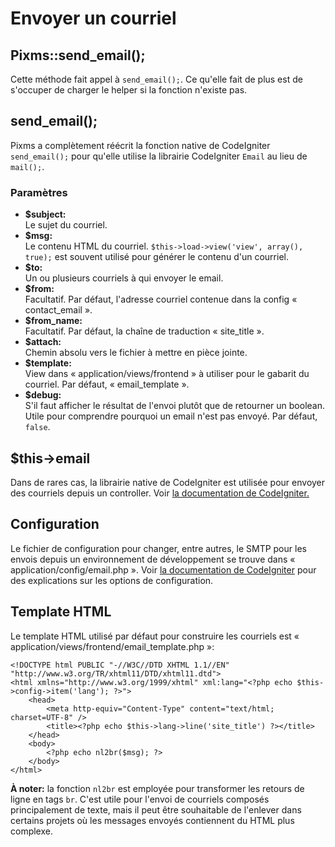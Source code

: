 # Envoyer un courriel

Pixms::send_email();
---------------------

Cette méthode fait appel à `send_email();`. Ce qu'elle fait de plus est de s'occuper de charger le helper si la fonction n'existe pas.

send_email();
--------------

Pixms a complètement réécrit la fonction native de CodeIgniter `send_email();` pour qu'elle utilise la librairie CodeIgniter `Email` au lieu de `mail();`.

### Paramètres

*   **$subject:**  
    Le sujet du courriel.
*   **\$msg:**  
    Le contenu HTML du courriel. `$this->load->view('view', array(), true);` est souvent utilisé pour générer le contenu d'un courriel.
*   **$to:**  
    Un ou plusieurs courriels à qui envoyer le email.
*   **$from:**  
    Facultatif. Par défaut, l'adresse courriel contenue dans la config « contact_email ».
*   **$from_name:**  
    Facultatif. Par défaut, la chaîne de traduction « site_title ».
*   **$attach:**  
    Chemin absolu vers le fichier à mettre en pièce jointe.
*   **$template:**  
    View dans « application/views/frontend » à utiliser pour le gabarit du courriel. Par défaut, « email_template ».
*   **$debug:**  
    S'il faut afficher le résultat de l'envoi plutôt que de retourner un boolean. Utile pour comprendre pourquoi un email n'est pas envoyé. Par défaut, `false`.

$this->email
------------

Dans de rares cas, la librairie native de CodeIgniter est utilisée pour envoyer des courriels depuis un controller. Voir [la documentation de CodeIgniter.](https://www.codeigniter.com/userguide3/libraries/email.html)

Configuration
-------------

Le fichier de configuration pour changer, entre autres, le SMTP pour les envois depuis un environnement de développement se trouve dans « application/config/email.php ». Voir [la documentation de CodeIgniter](https://www.codeigniter.com/userguide3/libraries/email.html) pour des explications sur les options de configuration.

Template HTML
-------------

Le template HTML utilisé par défaut pour construire les courriels est « application/views/frontend/email_template.php »:

    <!DOCTYPE html PUBLIC "-//W3C//DTD XHTML 1.1//EN" "http://www.w3.org/TR/xhtml11/DTD/xhtml11.dtd">
    <html xmlns="http://www.w3.org/1999/xhtml" xml:lang="<?php echo $this->config->item('lang'); ?>">
        <head>
            <meta http-equiv="Content-Type" content="text/html; charset=UTF-8" />
            <title><?php echo $this->lang->line('site_title') ?></title>
        </head>
        <body>
            <?php echo nl2br($msg); ?>
        </body>
    </html>

**À noter:** la fonction `nl2br` est employée pour transformer les retours de ligne en tags `br`. C'est utile pour l'envoi de courriels composés principalement de texte, mais il peut être souhaitable de l'enlever dans certains projets où les messages envoyés contiennent du HTML plus complexe.